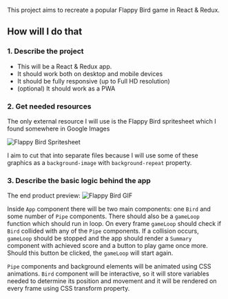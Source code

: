 This project aims to recreate a popular Flappy Bird game in React & Redux.
## How will I do that

### 1. Describe the project

- This will be a React & Redux app. 
- It should work both on desktop and mobile devices
- It should be fully responsive (up to Full HD resolution)
- (optional) It should work as a PWA

### 2. Get needed resources

The only external resource I will use is the Flappy Bird spritesheet which I found somewhere in Google Images

![Flappy Bird Spritesheet](https://www.spriters-resource.com/download/59894/)

I aim to cut that into separate files because I will use some of these graphics as a `background-image` with `background-repeat` property. 

### 3. Describe the basic logic behind the app

The end product preview:
![Flappy Bird GIF](https://cdn-images-1.medium.com/max/1200/1*G-uGz8s2ti5rgVTz7AHU1w.gif)

Inside `App` component there will be two main components: one `Bird` and some number of `Pipe` components. There should also be a `gameLoop` function which should run in loop. On every frame `gameLoop` should check if `Bird` collided with any of the `Pipe` components. If a collision occurs, `gameLoop` should be stopped and the app should render a `Summary` component with achieved score and a button to play game once more. Should this button be clicked, the `gameLoop` will start again.

`Pipe` components and background elements will be animated using CSS animations. `Bird` component will be interactive, so it will store variables needed to determine its position and movement and it will be rendered on every frame using CSS transform property.